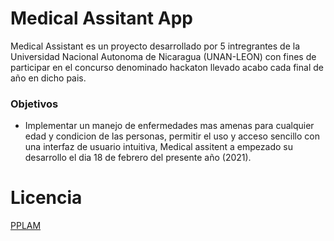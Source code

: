# Medical Assitant App
Medical Assistant es un proyecto desarrollado por 5 intregrantes de la Universidad Nacional Autonoma de Nicaragua (UNAN-LEON) con fines de participar en el concurso denominado hackaton llevado acabo cada final de año en dicho pais.

### Objetivos
- Implementar un manejo de enfermedades mas amenas para cualquier edad y condicion de las personas, permitir el uso y acceso sencillo con una interfaz de usuario intuitiva, Medical assitent a empezado su desarrollo el dia 18 de febrero del presente año (2021).

# Licencia
[PPLAM](https://github.com/DerianCordobaPerez/Medical_Assistant_Pplam/blob/Master/LICENSE)
